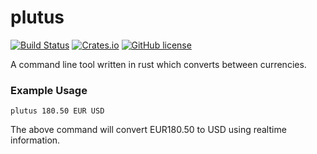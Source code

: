 # plutus

[![Build Status](https://travis-ci.com/theycallmemac/plutus.svg?token=LXpTJmtqBSjEDxSB5vRf&branch=master)](https://travis-ci.com/theycallmemac/plutus) [![Crates.io](https://img.shields.io/crates/v/plutus.svg)](https://crates.io/crates/plutus) [![GitHub license](https://img.shields.io/github/license/theycallmemac/dcurooms.svg)](https://github.com/theycallmemac/plutus/blob/master/LICENSE)

A command line tool written in rust which converts between currencies.

### Example Usage

```plutus 180.50 EUR USD```

The above command will convert EUR180.50 to USD using realtime information.
